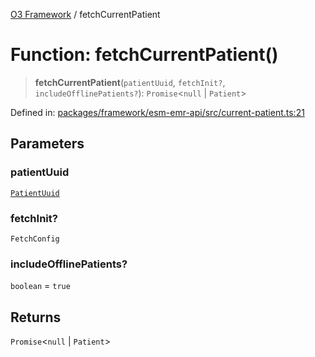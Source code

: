 [O3 Framework](../API.md) / fetchCurrentPatient

# Function: fetchCurrentPatient()

> **fetchCurrentPatient**(`patientUuid`, `fetchInit?`, `includeOfflinePatients?`): `Promise`\<`null` \| `Patient`\>

Defined in: [packages/framework/esm-emr-api/src/current-patient.ts:21](https://github.com/UjjawalPrabhat/openmrs-esm-core/blob/main/packages/framework/esm-emr-api/src/current-patient.ts#L21)

## Parameters

### patientUuid

[`PatientUuid`](../type-aliases/PatientUuid.md)

### fetchInit?

`FetchConfig`

### includeOfflinePatients?

`boolean` = `true`

## Returns

`Promise`\<`null` \| `Patient`\>
